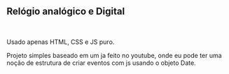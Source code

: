 ## Relógio analógico e Digital 
<br>

Usado apenas HTML, CSS e JS puro.

Projeto simples baseado em um ja feito no youtube, onde eu pode ter uma noção de estrutura de criar eventos com js usando o objeto Date. 
